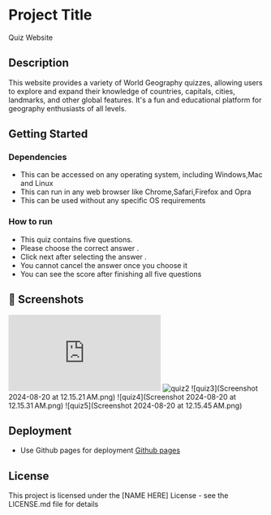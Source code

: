 # Project Title

Quiz Website

## Description

This website provides a variety of World Geography quizzes, allowing users to explore and expand their knowledge of countries, capitals, cities, landmarks, and other global features. It's a fun and educational platform for geography enthusiasts of all levels.

## Getting Started

### Dependencies

- This can be accessed on any operating system, including Windows,Mac and Linux
- This can run in any web browser like Chrome,Safari,Firefox and Opra
- This can be used without any specific OS requirements

### How to run

- This quiz contains five questions.
- Please choose the correct answer .
- Click next after selecting the answer .
- You cannot cancel the answer once you choose it
- You can see the score after finishing all five questions

## 📸 Screenshots

![quiz1](http://127.0.0.1:5500/index.html)
![quiz2]()
![quiz3](Screenshot 2024-08-20 at 12.15.21 AM.png)
![quiz4](Screenshot 2024-08-20 at 12.15.31 AM.png)
![quiz5](Screenshot 2024-08-20 at 12.15.45 AM.png)

## Deployment

- Use Github pages for deployment [Github pages](https://github.com/sai02-creator/Project-2-/deployments/github-pages)

## License

This project is licensed under the [NAME HERE] License - see the LICENSE.md file for details
